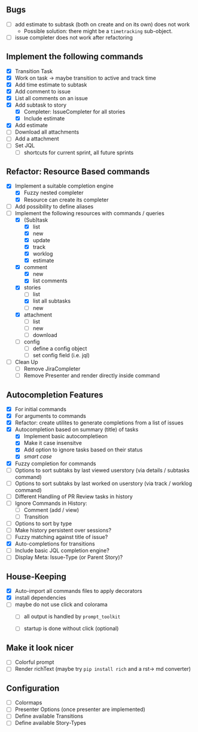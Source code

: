 ## Bugs
+ [ ] add estimate to subtask (both on create and on its own) does not work
  + Possible solution: there might be a `timetracking` sub-object.
+ [ ] issue completer does not work after refactoring

## Implement the following commands
+ [x] Transition Task
+ [x] Work on task -> maybe transition to active and track time
+ [x] Add time estimate to subtask
+ [x] Add comment to issue
+ [x] List all comments on an issue
+ [x] Add subtask to story
  + [x] Completer: IssueCompleter for all stories
  + [x] Include estimate
+ [x] Add estimate
+ [ ] Download all attachments
+ [ ] Add a attachment
+ [ ] Set JQL
  + [ ] shortcuts for current sprint, all future sprints

## Refactor: Resource Based commands
+ [x] Implement a suitable completion engine
  + [x] Fuzzy nested completer
  + [x] Resource can create its completer
+ [ ] Add possibility to define aliases
+ [ ] Implement the following resources with commands / queries
  + [x] (Sub)task
    + [x] list
    + [x] new
    + [x] update
    + [x] track
    + [x] worklog
    + [x] estimate
  + [x] comment
    + [x] new
    + [x] list comments
  + [x] stories
    + [ ] list
    + [x] list all subtasks
    + [ ] new
  + [x] attachment
    + [ ] list
    + [ ] new
    + [ ] download
  + [ ] config
    + [ ] define a config object
    + [ ] set config field (i.e. jql)
+ [ ] Clean Up
  + [ ] Remove JiraCompleter
  + [ ] Remove Presenter and render directly inside command

## Autocompletion Features
+ [x] For initial commands
+ [x] For arguments to commands
+ [x] Refactor: create utilites to generate completions from a list of issues
+ [x] Autocompletion based on summary (title) of tasks
  + [x] Implement basic autocompletieon
  + [x] Make it case insensitve
  + [x] Add option to ignore tasks based on their status
  + [x] _smart case_
+ [x] Fuzzy completion for commands
+ [ ] Options to sort subtaks by last viewed userstory (via details / subtasks command)
+ [ ] Options to sort subtaks by last worked on userstory (via track / worklog command)
+ [ ] Different Handling of PR Review tasks in history
+ [ ] Ignore Commands in History:
  + [ ] Comment (add / view)
  + [ ] Transition
+ [ ] Options to sort by type
+ [ ] Make history persistent over sessions?
+ [ ] Fuzzy matching against title of issue?
+ [x] Auto-completions for transitions
+ [ ] Include basic JQL completion engine?
+ [ ] Display Meta: Issue-Type (or Parent Story)?

## House-Keeping
+ [x] Auto-import all commands files to apply decorators
+ [x] install dependencies
+ [ ] maybe do not use click and colorama
  + [ ] all output is handled by `prompt_toolkit`
  + [ ] startup is done without click (optional)


## Make it look nicer
+ [ ] Colorful prompt
+ [ ] Render richText (maybe try `pip install rich` and a rst-> md converter)

## Configuration
+ [ ] Colormaps
+ [ ] Presenter Options (once presenter are implemented)
+ [ ] Define available Transitions
+ [ ] Define available Story-Types
